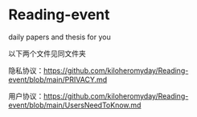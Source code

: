 # Reading-event
daily papers and thesis for you

以下两个文件见同文件夹

隐私协议：https://github.com/kiloheromyday/Reading-event/blob/main/PRIVACY.md

用户协议：https://github.com/kiloheromyday/Reading-event/blob/main/UsersNeedToKnow.md

